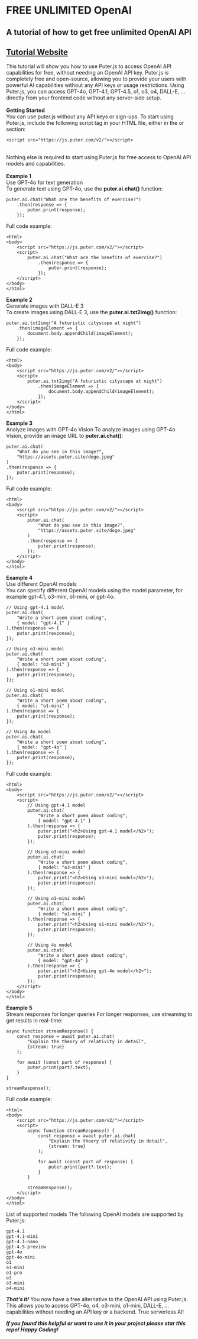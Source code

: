 # FREE UNLIMITED OpenAI
A tutorial of how to get free unlimited OpenAI API
---  
[Tutorial Website](andrew-garner22.github.io/FREE-UNLIMITED-OpenAI)
---
This tutorial will show you how to use Puter.js to access OpenAI API capabilities for free, without needing an OpenAI API key. Puter.js is completely free and open-source, allowing you to provide your users with powerful AI capabilities without any API keys or usage restrictions. Using Puter.js, you can access GPT-4o, GPT-4.1, GPT-4.5, o1, o3, o4, DALL-E, ... directly from your frontend code without any server-side setup.\
\
**Getting Started**\
You can use puter.js without any API keys or sign-ups. To start using Puter.js, include the following script tag in your HTML file, either in the <head> or <body> section:
```
<script src="https://js.puter.com/v2/"></script>
```
\
Nothing else is required to start using Puter.js for free access to OpenAI API models and capabilities.\
\
**Example 1**\
Use GPT-4o for text generation\
To generate text using GPT-4o, use the **puter.ai.chat()** function:
```
puter.ai.chat("What are the benefits of exercise?")
    .then(response => {
        puter.print(response);
    });
```
Full code example:
```
<html>
<body>
    <script src="https://js.puter.com/v2/"></script>
    <script>
        puter.ai.chat("What are the benefits of exercise?")
            .then(response => {
                puter.print(response);
            });
    </script>
</body>
</html>
```
**Example 2**\
Generate images with DALL-E 3\
To create images using DALL-E 3, use the **puter.ai.txt2img()** function:
```
puter.ai.txt2img("A futuristic cityscape at night")
    .then(imageElement => {
        document.body.appendChild(imageElement);
    });
```
Full code example:

```
<html>
<body>
    <script src="https://js.puter.com/v2/"></script>
    <script>
        puter.ai.txt2img("A futuristic cityscape at night")
            .then(imageElement => {
                document.body.appendChild(imageElement);
            });
    </script>
</body>
</html>
```

**Example 3**\
Analyze images with GPT-4o Vision
To analyze images using GPT-4o Vision, provide an image URL to **puter.ai.chat()**:
```
puter.ai.chat(
    "What do you see in this image?", 
    "https://assets.puter.site/doge.jpeg"
)
.then(response => {
    puter.print(response);
});
```
Full code example:
```
<html>
<body>
    <script src="https://js.puter.com/v2/"></script>
    <script>
        puter.ai.chat(
            "What do you see in this image?", 
            "https://assets.puter.site/doge.jpeg"
        )
        .then(response => {
            puter.print(response);
        });
    </script>
</body>
</html>
```
**Example 4**\
Use different OpenAI models\
You can specify different OpenAI models using the model parameter, for example gpt-4.1, o3-mini, o1-mini, or gpt-4o:

```
// Using gpt-4.1 model
puter.ai.chat(
    "Write a short poem about coding",
    { model: "gpt-4.1" }
).then(response => {
    puter.print(response);
});

// Using o3-mini model
puter.ai.chat(
    "Write a short poem about coding",
    { model: "o3-mini" }
).then(response => {
    puter.print(response);
});

// Using o1-mini model
puter.ai.chat(
    "Write a short poem about coding",
    { model: "o1-mini" }
).then(response => {
    puter.print(response);
});

// Using 4o model
puter.ai.chat(
    "Write a short poem about coding",
    { model: "gpt-4o" }
).then(response => {
    puter.print(response);
});
```
Full code example:
```
<html>
<body>
    <script src="https://js.puter.com/v2/"></script>
    <script>
        // Using gpt-4.1 model
        puter.ai.chat(
            "Write a short poem about coding",
            { model: "gpt-4.1" }
        ).then(response => {
            puter.print("<h2>Using gpt-4.1 model</h2>");
            puter.print(response);
        });

        // Using o3-mini model
        puter.ai.chat(
            "Write a short poem about coding",
            { model: "o3-mini" }
        ).then(response => {
            puter.print("<h2>Using o3-mini model</h2>");
            puter.print(response);
        });

        // Using o1-mini model
        puter.ai.chat(
            "Write a short poem about coding",
            { model: "o1-mini" }
        ).then(response => {
            puter.print("<h2>Using o1-mini model</h2>");
            puter.print(response);
        });

        // Using 4o model
        puter.ai.chat(
            "Write a short poem about coding",
            { model: "gpt-4o" }
        ).then(response => {
            puter.print("<h2>Using gpt-4o model</h2>");
            puter.print(response);
        });
    </script>
</body>
</html>
```
**Example 5**\
Stream responses for longer queries
For longer responses, use streaming to get results in real-time:
```
async function streamResponse() {
    const response = await puter.ai.chat(
        "Explain the theory of relativity in detail", 
        {stream: true}
    );
    
    for await (const part of response) {
        puter.print(part?.text);
    }
}

streamResponse();
```
Full code example:
```
<html>
<body>
    <script src="https://js.puter.com/v2/"></script>
    <script>
        async function streamResponse() {
            const response = await puter.ai.chat(
                "Explain the theory of relativity in detail", 
                {stream: true}
            );
            
            for await (const part of response) {
                puter.print(part?.text);
            }
        }

        streamResponse();
    </script>
</body>
</html>
```
List of supported models
The following OpenAI models are supported by Puter.js:
```
gpt-4.1
gpt-4.1-mini
gpt-4.1-nano
gpt-4.5-preview
gpt-4o
gpt-4o-mini
o1
o1-mini
o1-pro
o3
o3-mini
o4-mini
```

**_That's it!_** You now have a free alternative to the OpenAI API using Puter.js. This allows you to access GPT-4o, o4, o3-mini, o1-mini, DALL-E, ... capabilities without needing an API key or a backend. True serverless AI!  

**_If you found this helpful or want to use it in your project please star this repo! Happy Coding!_**
